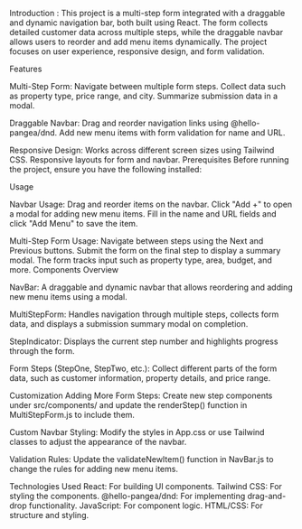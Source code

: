 Introduction : 
This project is a multi-step form integrated with a draggable and dynamic navigation bar, both built using React. The form collects detailed customer data across multiple steps, while the draggable navbar allows users to reorder and add menu items dynamically. The project focuses on user experience, responsive design, and form validation.

Features

Multi-Step Form:
Navigate between multiple form steps.
Collect data such as property type, price range, and city.
Summarize submission data in a modal.

Draggable Navbar:
Drag and reorder navigation links using @hello-pangea/dnd.
Add new menu items with form validation for name and URL.

Responsive Design:
Works across different screen sizes using Tailwind CSS.
Responsive layouts for form and navbar.
Prerequisites
Before running the project, ensure you have the following installed:

Usage

Navbar Usage:
Drag and reorder items on the navbar.
Click "Add +" to open a modal for adding new menu items.
Fill in the name and URL fields and click "Add Menu" to save the item.

Multi-Step Form Usage:
Navigate between steps using the Next and Previous buttons.
Submit the form on the final step to display a summary modal.
The form tracks input such as property type, area, budget, and more.
Components Overview

NavBar:
A draggable and dynamic navbar that allows reordering and adding new menu items using a modal.

MultiStepForm:
Handles navigation through multiple steps, collects form data, and displays a submission summary modal on completion.

StepIndicator:
Displays the current step number and highlights progress through the form.

Form Steps (StepOne, StepTwo, etc.):
Collect different parts of the form data, such as customer information, property details, and price range.

Customization
Adding More Form Steps:
Create new step components under src/components/ and update the renderStep() function in MultiStepForm.js to include them.

Custom Navbar Styling:
Modify the styles in App.css or use Tailwind classes to adjust the appearance of the navbar.

Validation Rules:
Update the validateNewItem() function in NavBar.js to change the rules for adding new menu items.

Technologies Used
React: For building UI components.
Tailwind CSS: For styling the components.
@hello-pangea/dnd: For implementing drag-and-drop functionality.
JavaScript: For component logic.
HTML/CSS: For structure and styling.
